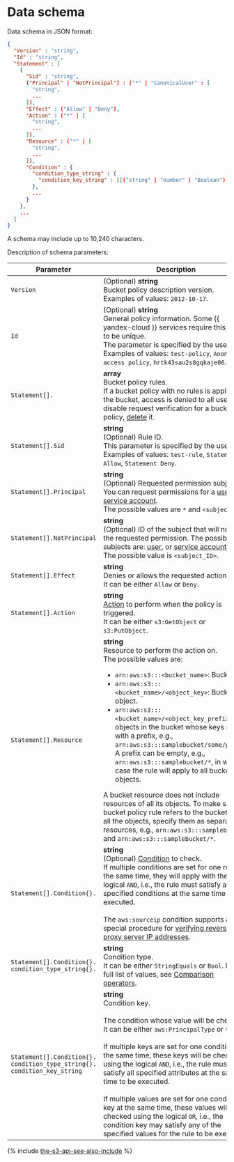 # Data schema

Data schema in JSON format:

```json
{
  "Version" : "string",
  "Id" : "string",
  "Statement" : [
    {
      "Sid" : "string",
      ("Principal" | "NotPrincipal") : ("*" | "CanonicalUser" : [
        "string",
        ...
      ]),
      "Effect" : ("Allow" | "Deny"),
      "Action" : ("*" | [
        "string",
        ...
      ]),
      "Resource" : ("*" | [
        "string",
        ...
      ]),
      "Condition" : {
        "condition_type_string" : {
          "condition_key_string" : [[("string" | "number" | "Boolean"),...]...]
        },
        ...
      }  
    },
    ...
  ]
}
```

A schema may include up to 10,240 characters.

Description of schema parameters:

Parameter | Description
----- | -----
`Version` | (Optional) **string**<br/>Bucket policy description version.<br/>Examples of values: `2012-10-17`.
`Id` | (Optional) **string**<br/>General policy information. Some {{ yandex-cloud }} services require this value to be unique.<br/>The parameter is specified by the user.<br/>Examples of values: `test-policy`, `Anonymous access policy`, `hrtk43sau2s8gqkaje06`.
`Statement[].` | **array**<br/>Bucket policy rules.<br/>If a bucket policy with no rules is applied to the bucket, access is denied to all users. To disable request verification for a bucket policy, [delete](delete.md) it.
`Statement[].Sid` | **string**<br/>(Optional) Rule ID.<br/>This parameter is specified by the user.<br/>Examples of values: `test-rule`, `Statement Allow`, `Statement Deny`.
`Statement[].Principal` | **string**<br/>(Optional) Requested permission subject ID. You can request permissions for a [user](../../../../iam/operations/users/get.md), or [service account](../../../../iam/operations/sa/get-id.md).<br/>The possible values are `*` and `<subject_ID>`.
`Statement[].NotPrincipal` | **string**<br/>(Optional) ID of the subject that will not get the requested permission. The possible subjects are: [user](../../../../iam/operations/users/get.md), or [service account](../../../../iam/operations/sa/get-id.md).<br/>The possible value is `<subject_ID>`.
`Statement[].Effect` | **string**<br/>Denies or allows the requested action.<br/>It can be either `Allow` or `Deny`.
`Statement[].Action` | **string**<br/>[Action](actions.md) to perform when the policy is triggered.<br/>It can be either `s3:GetObject` or `s3:PutObject`.
`Statement[].Resource` | **string**<br/>Resource to perform the action on.<br/>The possible values are: <ul><li>`arn:aws:s3:::<bucket_name>`: Bucket.</li><li>`arn:aws:s3:::<bucket_name>/<object_key>`: Bucket object.</li><li>`arn:aws:s3:::<bucket_name>/<object_key_prefix>*`: All objects in the bucket whose keys start with a prefix, e.g., `arn:aws:s3:::samplebucket/some/path/*`. A prefix can be empty, e.g., `arn:aws:s3:::samplebucket/*`, in which case the rule will apply to all bucket objects.</li></ul> A bucket resource does not include resources of all its objects. To make sure a bucket policy rule refers to the bucket and all the objects, specify them as separate resources, e.g., `arn:aws:s3:::samplebucket` and `arn:aws:s3:::samplebucket/*`.
`Statement[].Condition{}.` | **string**<br/>(Optional) [Condition](conditions.md) to check.<br/>If multiple conditions are set for one rule at the same time, they will apply with the logical `AND`, i.e., the rule must satisfy all specified conditions at the same time to be executed.<br/><br/>The `aws:sourceip` condition supports a special procedure for [verifying reverse proxy server IP addresses](../../../concepts/policy.md#access-via-reverse-proxy).
`Statement[].Condition{}.`<br/>`condition_type_string{}.` | **string**<br/>Condition type.<br/>It can be either `StringEquals` or `Bool`. For a full list of values, see [Comparison operators](conditions.md#condition-operators).
`Statement[].Condition{}.`<br/>`condition_type_string{}.`<br/>`condition_key_string` | **string**<br/>Condition key.<br/><br/>The condition whose value will be checked.<br/>It can be either `aws:PrincipalType` or `true`.<br/><br/>If multiple keys are set for one condition at the same time, these keys will be checked using the logical `AND`, i.e., the rule must satisfy all specified attributes at the same time to be executed.<br/><br/>If multiple values are set for one condition key at the same time, these values will be checked using the logical `OR`, i.e., the condition key may satisfy any of the specified values for the rule to be executed.

{% include [the-s3-api-see-also-include](../../../../_includes/storage/the-s3-api-see-also-include.md) %}